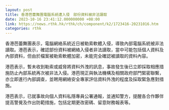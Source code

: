 ```yaml
---
layout: post
title: 香港芭蕾舞團電腦系統遭入侵　部份資料被非法讀取
date: 2023-10-16 23:41:12.000000000 +08:00
link: https://news.rthk.hk/rthk/ch/component/k2/1723416-20231016.htm
categories: rthk
---
```


香港芭蕾舞團表示，電腦網絡系統近日被勒索軟體入侵，導致內部電腦系統被非法讀取。港芭表示，確認部份資料被網絡入侵者非法讀取，當中可能包括個人資料及內部資料，但由於檔案被勒索軟體加密，未能完全確認被讀取的資料內容。

港芭表示，暫未收到勒索或威脅將資料外洩的訊息，事故發生後已立即採取相應措施防止內部系統再次被非法入侵。港芭現正與執法機構及相關政府部門緊密聯繫，亦立即進行內部調查，並聘用網絡安全專家評估資料外洩的程度及採取緊急應對措施。

港芭表示，已就事故向個人資料私隱專員公署通報，並通知警方，提醒各合作夥伴提高警覺及作出防範措施，包括定期更改密碼、留意財務報表等。
